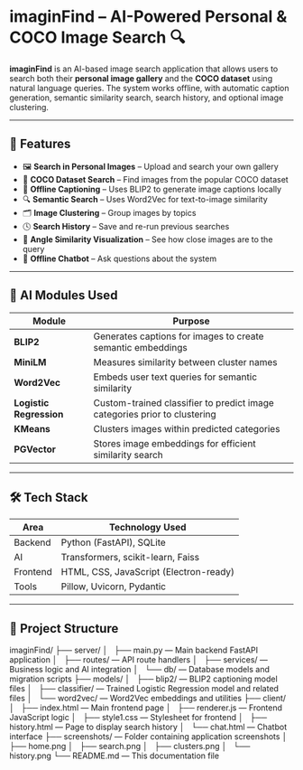 # imaginFind – AI-Powered Personal & COCO Image Search 🔍

**imaginFind** is an AI-based image search application that allows users to search both their **personal image gallery** and the **COCO dataset** using natural language queries. The system works offline, with automatic caption generation, semantic similarity search, search history, and optional image clustering.

---

## 🚀 Features

- 🖼️ **Search in Personal Images** – Upload and search your own gallery  
- 🧠 **COCO Dataset Search** – Find images from the popular COCO dataset  
- 📝 **Offline Captioning** – Uses BLIP2 to generate image captions locally  
- 🔍 **Semantic Search** – Uses Word2Vec for text-to-image similarity  
- 🗂️ **Image Clustering** – Group images by topics  
- 🕓 **Search History** – Save and re-run previous searches  
- 📐 **Angle Similarity Visualization** – See how close images are to the query  
- 💬 **Offline Chatbot** – Ask questions about the system


---

## 🧠 AI Modules Used

| Module                | Purpose                                                     |
|-----------------------|-------------------------------------------------------------|
| **BLIP2**             | Generates captions for images to create semantic embeddings |
| **MiniLM**   | Measures similarity between cluster names   |
| **Word2Vec**          | Embeds user text queries for semantic similarity            |
| **Logistic Regression** | Custom-trained classifier to predict image categories prior to clustering |
| **KMeans**            | Clusters images within predicted categories                  |
| **PGVector**          | Stores image embeddings for efficient similarity search      |

---

## 🛠️ Tech Stack

| Area     | Technology Used                        |
|----------|----------------------------------------|
| Backend  | Python (FastAPI), SQLite               |
| AI       | Transformers, scikit-learn, Faiss      |
| Frontend | HTML, CSS, JavaScript (Electron-ready) |
| Tools    | Pillow, Uvicorn, Pydantic      |

---

## 📁 Project Structure

imaginFind/
├── server/
│   ├── main.py — Main backend FastAPI application
│   ├── routes/ — API route handlers
│   ├── services/ — Business logic and AI integration
│   └── db/ — Database models and migration scripts
├── models/
│   ├── blip2/ — BLIP2 captioning model files
│   ├── classifier/ — Trained Logistic Regression model and related files
│   └── word2vec/ — Word2Vec embeddings and utilities
├── client/
│   ├── index.html — Main frontend page
│   ├── renderer.js — Frontend JavaScript logic
│   ├── style1.css — Stylesheet for frontend
│   ├── history.html — Page to display search history
│   └── chat.html — Chatbot interface
├── screenshots/ — Folder containing application screenshots
│   ├── home.png
│   ├── search.png
│   ├── clusters.png
│   └── history.png
└── README.md — This documentation file
